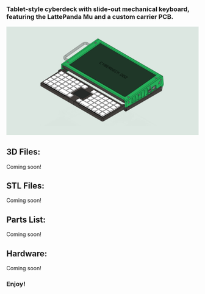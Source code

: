 ### Tablet-style cyberdeck with slide-out mechanical keyboard, featuring the LattePanda Mu and a custom carrier PCB.

![Diagram](cell-shaded-cyberdeck-1440.png)

## 3D Files:

Coming soon!

## STL Files:

Coming soon!

## Parts List:

Coming soon!

## Hardware:

Coming soon!

### Enjoy!
